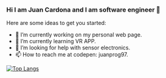 ### Hi I am Juan Cardona and I am software engineer  👋




Here are some ideas to get you started:

- 🔭 I’m currently working on my personal web page. 
- 🌱 I’m currently learning VR APP.
- 🤔 I’m looking for help with sensor electronics.
- 📫 How to reach me at codepen: juanprog97.

[![Top Langs](https://github-readme-stats.vercel.app/api/top-langs/?username=juanprog97)](https://github.com/juanprog97/github-readme-stats)


